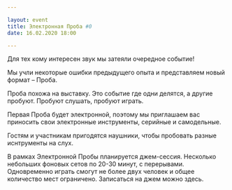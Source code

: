 ```yaml
---

layout: event
title: Электронная Проба #0
date: 16.02.2020 18:00

---
```


Для тех кому интересен звук мы затеяли очередное событие!

Мы учли некоторые ошибки предыдущего опыта и представляем новый формат – Проба.

Проба похожа на выставку. Это событие где одни делятся, а другие пробуют. Пробуют слушать, пробуют играть.

Первая Проба будет электронной, поэтому мы приглашаем вас приносить свои электронные инструменты, серийные и самодельные.

Гостям и участникам пригодятся наушники, чтобы пробовать разные иснтрументы на слух.

В рамках Электронной Пробы планируется джем-сессия. Несколько небольших фоновых сетов по 20-30 минут, с перерывами. Одновременно играть смогут не более двух человек и общее количество мест ограничено. Записаться на джем можно здесь.
